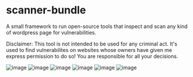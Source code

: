 # scanner-bundle
A small framework to run open-source tools that inspect and scan any kind of wordpress page for vulnerabilities.  

Disclaimer: This tool is not intended to be used for any criminal act. It's used to find vulnerabilites on websites whose owners have given me express permission to do so! You are responsible for all your decisions.

![image](https://user-images.githubusercontent.com/66866223/198300717-8e1f6b42-99e1-45b7-9600-8b589156f9f7.png)
![image](https://user-images.githubusercontent.com/66866223/197578353-897aad7a-7f6d-4a35-9f14-5024b60dc41d.png)
![image](https://user-images.githubusercontent.com/66866223/197384106-e44e2599-f8f7-47aa-8467-00895977371d.png)
![image](https://user-images.githubusercontent.com/66866223/197384132-a61e1bba-4d40-4c9f-aea0-5bc53466addd.png)
![image](https://user-images.githubusercontent.com/66866223/197338559-1a665271-c056-43f1-a335-14f7ef62e3c9.png)
![image](https://user-images.githubusercontent.com/66866223/198300858-0a65e372-af2e-4898-8a75-31af486906d0.png)
